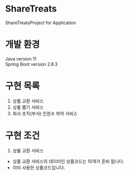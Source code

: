 # ShareTreats
 ShareTreatsProject for Application
 
# 개발 환경
Java version 11 <br>
Spring Boot version 2.6.3

# 구현 목록

1. 상품 교환 서비스
2. 상품 뽑기 서비스
3. 회사 조직(부서) 인원수 파악 서비스

# 구현 조건

1. 상품 교환 서비스
 * 상품 교환 서비스의 데이터인 상품코드는 10개가 준비 됩니다.
 * 이미 사용한 상품코드입니다.
